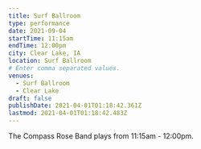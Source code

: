 ```yaml
---
title: Surf Ballroom
type: performance
date: 2021-09-04
startTime: 11:15am
endTime: 12:00pm
city: Clear Lake, IA
location: Surf Ballroom
# Enter comma separated values.
venues:
  - Surf Ballroom
  - Clear Lake
draft: false
publishDate: 2021-04-01T01:18:42.361Z
lastmod: 2021-04-01T01:18:42.483Z
---
```

The Compass Rose Band plays from 11:15am - 12:00pm.